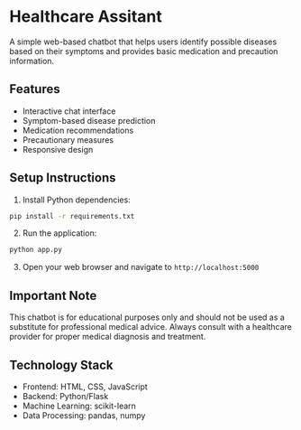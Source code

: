 # Healthcare Assitant

A simple web-based chatbot that helps users identify possible diseases based on their symptoms and provides basic medication and precaution information.

## Features

- Interactive chat interface
- Symptom-based disease prediction
- Medication recommendations
- Precautionary measures
- Responsive design

## Setup Instructions

1. Install Python dependencies:
```bash
pip install -r requirements.txt
```

2. Run the application:
```bash
python app.py
```

3. Open your web browser and navigate to `http://localhost:5000`

## Important Note

This chatbot is for educational purposes only and should not be used as a substitute for professional medical advice. Always consult with a healthcare provider for proper medical diagnosis and treatment.

## Technology Stack

- Frontend: HTML, CSS, JavaScript
- Backend: Python/Flask
- Machine Learning: scikit-learn
- Data Processing: pandas, numpy
